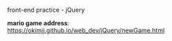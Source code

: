 front-end practice - jQuery

<b>mario game address</b>:<br>
 https://okimjj.github.io/web_dev/jQuery/newGame.html